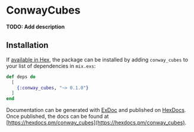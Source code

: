 # ConwayCubes

**TODO: Add description**

## Installation

If [available in Hex](https://hex.pm/docs/publish), the package can be installed
by adding `conway_cubes` to your list of dependencies in `mix.exs`:

```elixir
def deps do
  [
    {:conway_cubes, "~> 0.1.0"}
  ]
end
```

Documentation can be generated with [ExDoc](https://github.com/elixir-lang/ex_doc)
and published on [HexDocs](https://hexdocs.pm). Once published, the docs can
be found at [https://hexdocs.pm/conway_cubes](https://hexdocs.pm/conway_cubes).

